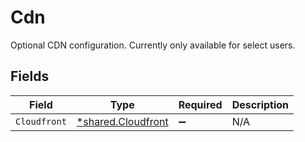 # Cdn

Optional CDN configuration. Currently only available for select users.


## Fields

| Field                                                   | Type                                                    | Required                                                | Description                                             |
| ------------------------------------------------------- | ------------------------------------------------------- | ------------------------------------------------------- | ------------------------------------------------------- |
| `Cloudfront`                                            | [*shared.Cloudfront](../../models/shared/cloudfront.md) | :heavy_minus_sign:                                      | N/A                                                     |